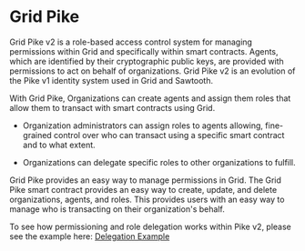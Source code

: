 # Grid Pike

<!--
  Copyright 2018-2021 Cargill Incorporated
  Licensed under Creative Commons Attribution 4.0 International License
  https://creativecommons.org/licenses/by/4.0/
-->

Grid Pike v2 is a role-based access control system for managing permissions
within Grid and specifically within smart contracts. Agents, which are
identified by their cryptographic public keys, are provided with permissions to
act on behalf of organizations. Grid Pike v2 is an evolution of the Pike v1
identity system used in Grid and Sawtooth.

With Grid Pike, Organizations can create agents and assign them roles that
allow them to transact with smart contracts using Grid.

* Organization administrators can assign roles to agents allowing, fine-grained
  control over who can transact using a specific smart contract and to what
  extent.

* Organizations can delegate specific roles to other organizations to fulfill.

Grid Pike provides an easy way to manage permissions in Grid. The Grid Pike
smart contract provides an easy way to create, update, and delete
organizations, agents, and roles. This provides users with an easy way to
manage who is transacting on their organization's behalf.

To see how permissioning and role delegation works within Pike v2, please see
the example here: [Delegation Example](/docs/0.4/using_pike.md#delegation-example)
